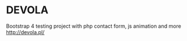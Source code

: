 # DEVOLA
Bootstrap 4 testing project with php contact form, js animation and more http://devola.pl/
